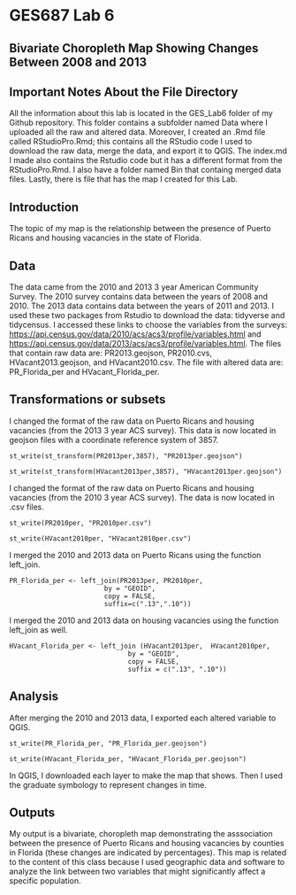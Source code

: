 # GES687 Lab 6

## Bivariate Choropleth Map Showing Changes Between 2008 and 2013

## Important Notes About the File Directory
All the information about this lab is located in the GES_Lab6 folder of my Github repository. This folder contains a subfolder named Data where I uploaded all the raw and altered data. Moreover, I created an .Rmd file called RStudioPro.Rmd; this contains all the RStudio code I used to download the raw data, merge the data, and export it to QGIS. The index.md I made also contains the Rstudio code but it has a different format from the RStudioPro.Rmd.  I also have a folder named Bin that containg merged data files.  Lastly, there is file that has the map I created for this Lab. 

## Introduction
The topic of my map is the relationship between the presence of Puerto Ricans and housing vacancies in the state of Florida.  

## Data
The data came from the 2010 and 2013 3 year American Community Survey.  The 2010 survey contains data between the years of 2008 and 2010. The 2013 data contains data between the years of 2011 and 2013. I used these two packages from Rstudio to download the data: tidyverse and tidycensus. I accessed these links to choose the variables from the surveys: https://api.census.gov/data/2010/acs/acs3/profile/variables.html and https://api.census.gov/data/2013/acs/acs3/profile/variables.html. The files that contain raw data are: PR2013.geojson, PR2010.cvs, HVacant2013.geojson, and HVacant2010.csv. The file with altered data are: PR_Florida_per and HVacant_Florida_per. 

## Transformations or subsets
I changed the format of the raw data on Puerto Ricans and housing vacancies (from the 2013 3 year ACS survey). This data is now located in geojson files with a coordinate reference system of 3857.
```{r}
st_write(st_transform(PR2013per,3857), "PR2013per.geojson")
```
```{r}
st_write(st_transform(HVacant2013per,3857), "HVacant2013per.geojson")
```
I changed the format of the raw data on Puerto Ricans and housing vacancies (from the 2010 3 year ACS survey). The data is now located in .csv files. 
```{r}
st_write(PR2010per, "PR2010per.csv") 
```
```{r}
st_write(HVacant2010per, "HVacant2010per.csv") 
```

I merged the 2010 and 2013 data on Puerto Ricans using the function left_join.
```{r}
PR_Florida_per <- left_join(PR2013per, PR2010per,
                        by = "GEOID",
                        copy = FALSE,
                        suffix=c(".13",".10"))
```
I merged the 2010 and 2013 data on housing vacancies using the function left_join as well.
```{r}
HVacant_Florida_per <- left_join (HVacant2013per,  HVacant2010per,
                              by = "GEOID",
                              copy = FALSE,
                              suffix = c(".13", ".10"))
```

## Analysis
After merging the 2010 and 2013 data, I exported each altered variable to QGIS.
```{r}
st_write(PR_Florida_per, "PR_Florida_per.geojson")
```

```{r}
st_write(HVacant_Florida_per, "HVacant_Florida_per.geojson")
```

In QGIS, I downloaded each layer to make the map that shows. Then I used the graduate symbology to represent changes in time. 

## Outputs
My output is a bivariate, choropleth map demonstrating the asssociation between the presence of Puerto Ricans and housing vacancies by counties in Florida (these changes are indicated by percentages). This map is related to the content of this class because I used geographic data and software to analyze the link between two variables that might significantly affect a specific population. 
